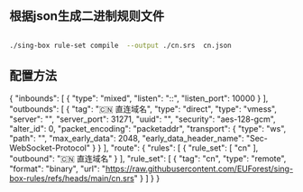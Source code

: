## 根据json生成二进制规则文件
```sh

./sing-box rule-set compile  --output ./cn.srs  cn.json

```
## 配置方法


{
    "inbounds": [
        {
            "type": "mixed",
            "listen": "::",
            "listen_port": 10000
        }
    ],
    "outbounds": [
        {
         "tag": "🇨🇳 直连域名",
      "type": "direct",
            "type": "vmess",
            "server": "",
            "server_port": 31271,
            "uuid": "",
            "security": "aes-128-gcm",
            "alter_id": 0,
            "packet_encoding": "packetaddr",
            "transport": {
                "type": "ws",
                "path": "",
                "max_early_data": 2048,
                "early_data_header_name": "Sec-WebSocket-Protocol"
            }
        }
    ],
    "route": {
      "rules": [ 
      		{ 
      		 "rule_set": [ "cn" ], 
      		 "outbound": "🇨🇳 直连域名" 
      		}
      ],
      "rule_set": [
      {
      "tag": "cn",
        "type": "remote",
        "format": "binary",
        "url": "https://raw.githubusercontent.com/EUForest/sing-box-rules/refs/heads/main/cn.srs"
      }
    ] 
  }
}
